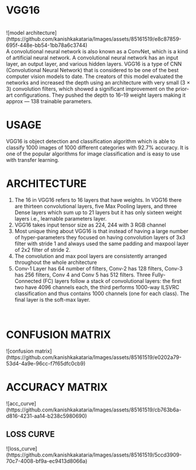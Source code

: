 <h1>VGG16</h1>
<br>
![model architecture](https://github.com/kanishkakataria/Images/assets/85161519/e8c87859-695f-448e-bb54-1bb78a6c3744)<br>
A convolutional neural network is also known as a ConvNet, which is a kind of artificial neural network. A convolutional neural network has an input layer, an output layer, and various hidden layers. VGG16 is a type of CNN (Convolutional Neural Network) that is considered to be one of the best computer vision models to date. The creators of this model evaluated the networks and increased the depth using an architecture with very small (3 × 3) convolution filters, which showed a significant improvement on the prior-art configurations. They pushed the depth to 16–19 weight layers making it approx — 138 trainable parameters.

<h1>USAGE</h1>

VGG16 is object detection and classification algorithm which is able to classify 1000 images of 1000 different categories with 92.7% accuracy. It is one of the popular algorithms for image classification and is easy to use with transfer learning.

<h1>ARCHITECTURE</h1>
<ol>
<li>The 16 in VGG16 refers to 16 layers that have weights. In VGG16 there are thirteen convolutional layers, five Max Pooling layers, and three Dense layers which sum up to 21 layers but it has only sixteen weight layers i.e., learnable parameters layer.
</li>
<li>VGG16 takes input tensor size as 224, 244 with 3 RGB channel</li>
<li>Most unique thing about VGG16 is that instead of having a large number of hyper-parameters they focused on having convolution layers of 3x3 filter with stride 1 and always used the same padding and maxpool layer of 2x2 filter of stride 2.</li>
<li>The convolution and max pool layers are consistently arranged throughout the whole architecture</li>
<li>Conv-1 Layer has 64 number of filters, Conv-2 has 128 filters, Conv-3 has 256 filters, Conv 4 and Conv 5 has 512 filters.
Three Fully-Connected (FC) layers follow a stack of convolutional layers: the first two have 4096 channels each, the third performs 1000-way ILSVRC classification and thus contains 1000 channels (one for each class). The final layer is the soft-max layer.</li>
</ol>
<br>

<h1>CONFUSION MATRIX</h1>
![confusion matrix](https://github.com/kanishkakataria/Images/assets/85161519/e0202a79-53d4-4a9e-96cc-f7f65dfc0cb9)<br>
<h1>ACCURACY MATRIX</h1>
![acc_curve](https://github.com/kanishkakataria/Images/assets/85161519/cb763b6a-d816-4231-aa14-b238c5980690)<br>
<h2>LOSS CURVE</h1>
![loss_curve](https://github.com/kanishkakataria/Images/assets/85161519/5ccd3909-70c7-4008-bf9a-ec9413d8066a)
